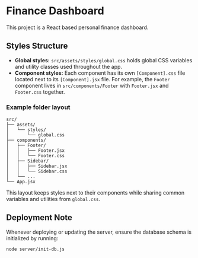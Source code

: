 # Finance Dashboard

This project is a React based personal finance dashboard.

## Styles Structure

- **Global styles:** `src/assets/styles/global.css` holds global CSS variables and utility classes used throughout the app.
- **Component styles:** Each component has its own `[Component].css` file located next to its `[Component].jsx` file. For example, the `Footer` component lives in `src/components/Footer` with `Footer.jsx` and `Footer.css` together.

### Example folder layout

```
src/
├── assets/
│   └── styles/
│       └── global.css
├── components/
│   ├── Footer/
│   │   ├── Footer.jsx
│   │   └── Footer.css
│   ├── Sidebar/
│   │   ├── Sidebar.jsx
│   │   └── Sidebar.css
│   └── ...
└── App.jsx
```

This layout keeps styles next to their components while sharing common variables and utilities from `global.css`.

## Deployment Note

Whenever deploying or updating the server, ensure the database schema is
initialized by running:

```
node server/init-db.js
```

